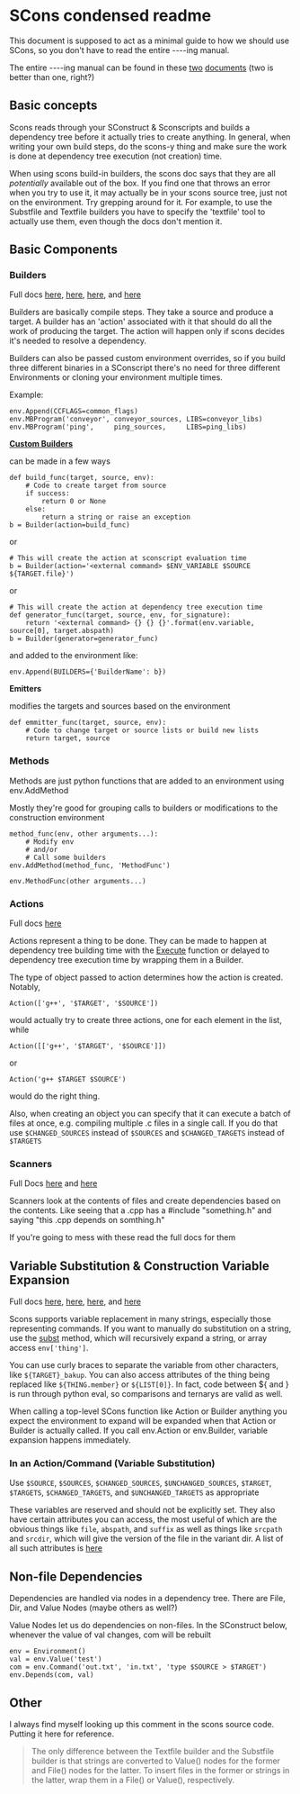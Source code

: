 # SCons condensed readme

This document is supposed to act as a minimal guide to how we should use SCons, so you don't have to read the entire ----ing manual.

The entire ----ing manual can be found in these [two](http://www.scons.org/doc/HTML/scons-man.html) [documents](http://www.scons.org/doc/2.3.0/HTML/scons-user/index.html) (two is better than one, right?)


## Basic concepts

Scons reads through your SConstruct & Sconscripts and builds a dependency tree before it actually tries to create anything. In general, when writing your own build steps, do the scons-y thing and make sure the work is done at dependency tree execution (not creation) time.

When using scons build-in builders, the scons doc says that they are all *potentially* available out of the box. If you find one that throws an error when you try to use it, it may actually be in your scons source tree, just not on the environment. Try grepping around for it. For example, to use the Substfile and Textfile builders you have to specify the 'textfile' tool to actually use them, even though the docs don't mention it.

## Basic Components

### Builders

Full docs [here][Builder Methods], [here][Builder Objects], [here][Command], and [here][Writing Your Own Builders]

Builders are basically compile steps. They take a source and produce a target. A builder has an 'action' associated with it that should do all the work of producing the target. The action will happen only if scons decides it's needed to resolve a dependency.

Builders can also be passed custom environment overrides, so if you build three different binaries in a SConscript there's no need for three different Environments or cloning your environment multiple times.

Example:

    env.Append(CCFLAGS=common_flags)
    env.MBProgram('conveyor', conveyor_sources, LIBS=conveyor_libs)
    env.MBProgram('ping',     ping_sources,     LIBS=ping_libs)

**[Custom Builders][Writing Your Own Builders]**

can be made in a few ways

    def build_func(target, source, env):
        # Code to create target from source
        if success:
            return 0 or None
        else:
            return a string or raise an exception
    b = Builder(action=build_func)

or

    # This will create the action at sconscript evaluation time
    b = Builder(action='<external command> $ENV_VARIABLE $SOURCE ${TARGET.file}')

or

    # This will create the action at dependency tree execution time
    def generator_func(target, source, env, for_signature):
        return '<external command> {} {} {}'.format(env.variable, source[0], target.abspath)
    b = Builder(generator=generator_func)

and added to the environment like:

    env.Append(BUILDERS={'BuilderName': b})

**Emitters**

modifies the targets and sources based on the environment

    def emmitter_func(target, source, env):
        # Code to change target or source lists or build new lists
        return target, source


### Methods

Methods are just python functions that are added to an environment using env.AddMethod

Mostly they're good for grouping calls to builders or modifications to the construction environment

    method_func(env, other arguments...):
        # Modify env
        # and/or
        # Call some builders
    env.AddMethod(method_func, 'MethodFunc')

    env.MethodFunc(other arguments...)


### Actions

Full docs [here][Action Objects]

Actions represent a thing to be done. They can be made to happen at dependency tree building time with the [Execute] function or delayed to dependency tree execution time by wrapping them in a Builder.

The type of object passed to action determines how the action is created. Notably,

    Action(['g++', '$TARGET', '$SOURCE'])

would actually try to create three actions, one for each element in the list, while

    Action([['g++', '$TARGET', '$SOURCE']])

or

    Action('g++ $TARGET $SOURCE')

would do the right thing.

Also, when creating an object you can specify that it can execute a batch of files at once, e.g. compiling multiple .c files in a single call. If you do that use `$CHANGED_SOURCES` instead of `$SOURCES` and `$CHANGED_TARGETS` instead of `$TARGETS`

### Scanners

Full Docs [here][Scanner Objects] and [here][Writing Scanners]

Scanners look at the contents of files and create dependencies based on the contents. Like seeing that a .cpp has a #include "something.h" and saying "this .cpp depends on somthing.h"

If you're going to mess with these read the full docs for them

## Variable Substitution & Construction Variable Expansion

Full docs [here][Construction Variables], [here][Construction Environments], [here][Variable Substitution], and [here][Python Code Substitution]

Scons supports variable replacement in many strings, especially those representing commands. If you want to manually do substitution on a string, use the [subst] method, which will recursively expand a string, or array access `env['thing']`.

You can use curly braces to separate the variable from other characters, like `${TARGET}_bakup`. You can also access attributes of the thing being replaced like `${THING.member}` or `${LIST[0]}`. In fact, code between ${ and } is run through python eval, so comparisons and ternarys are valid as well.

When calling a top-level SCons function like Action or Builder anything you expect the environment to expand will be expanded when that Action or Builder is actually called. If you call env.Action or env.Builder, variable expansion happens immediately.

### In an Action/Command (Variable Substitution)

Use `$SOURCE`, `$SOURCES`, `$CHANGED_SOURCES`, `$UNCHANGED_SOURCES`, `$TARGET`, `$TARGETS`, `$CHANGED_TARGETS`, and `$UNCHANGED_TARGETS` as appropriate

These variables are reserved and should not be explicitly set. They also have certain attributes you can access, the most useful of which are the obvious things like `file`, `abspath`, and `suffix` as well as things like `srcpath` and `srcdir`, which will give the version of the file in the variant dir. A list of all such attributes is [here][Variable Substitution]

## Non-file Dependencies

Dependencies are handled via nodes in a dependency tree. There are File, Dir, and Value Nodes (maybe others as well?)

Value Nodes let us do dependencies on non-files. In the SConstruct below, whenever the value of val changes, com will be rebuilt

    env = Environment()
    val = env.Value('test')
    com = env.Command('out.txt', 'in.txt', 'type $SOURCE > $TARGET')
    env.Depends(com, val)

## Other

I always find myself looking up this comment in the scons source code. Putting it here for reference.

> The only difference between the Textfile builder and the Substfile builder is that strings are converted to Value() nodes for the former and File() nodes for the latter.  To insert files in the former or strings in the latter, wrap them in a File() or Value(), respectively.

[Action Objects]: http://www.scons.org/doc/HTML/scons-man.html#lbAQ
[Builder Methods]: http://www.scons.org/doc/HTML/scons-man.html#lbAH
[Builder Objects]: http://www.scons.org/doc/HTML/scons-man.html#lbAP
[Writing Your Own Builders]: http://www.scons.org/doc/2.3.0/HTML/scons-user/c3621.html
[Command]: http://www.scons.org/doc/2.3.0/HTML/scons-user/c3895.html
[Construction Environments]: http://www.scons.org/doc/2.3.0/HTML/scons-user/x1444.html
[Construction Variables]: http://www.scons.org/doc/HTML/scons-man.html#lbAK
[Variable Substitution]: http://www.scons.org/doc/HTML/scons-man.html#lbAS
[Python Code Substitution]: http://www.scons.org/doc/HTML/scons-man.html#lbAT
[Execute]: http://www.scons.org/doc/2.3.0/HTML/scons-user/x3095.html
[subst]: http://www.scons.org/doc/2.3.0/HTML/scons-user/x1444.html#AEN1498
[Scanner Objects]: http://www.scons.org/doc/HTML/scons-man.html#lbAU
[Writing Scanners]: http://www.scons.org/doc/2.3.0/HTML/scons-user/c3966.html
